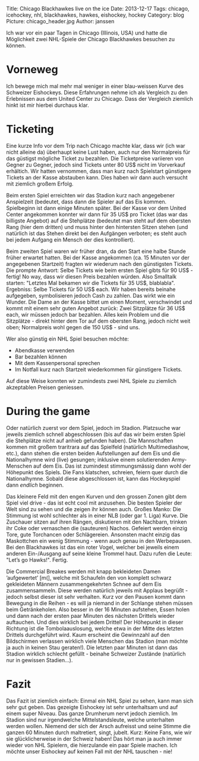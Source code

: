 Title: Chicago Blackhawkes live on the ice
Date: 2013-12-17
Tags: chicago, icehockey, nhl, blackhawkes, hawkes, eishockey, hockey
Category: blog
Picture: chicago_header.jpg
Author: janssen

Ich war vor ein paar Tagen in Chicago (Illinois, USA) und hatte die Möglichkeit zwei NHL-Spiele der Chicago Blackhawkes besuchen zu können.

# Vorneweg
Ich bewege mich mal mehr mal weniger in einer blau-weissen Kurve des Schweizer Eishockeys. Diese Erfahrungen nehme ich als Vergleich zu den Erlebnissen aus dem United Center zu Chicago. Dass der Vergleich ziemlich hinkt ist mir hierbei durchaus klar.

# Ticketing
Eine kurze Info vor dem Trip nach Chicago machte klar, dass wir (ich war nicht alleine da) überhaupt keine Lust haben, auch nur den Normalpreis für das güstigst mögliche Ticket zu bezahlen. Die Ticketpreise variieren von Gegner zu Gegner, jedoch sind Tickets unter 80 US$ nicht im Vorverkauf erhältich. Wir hatten vernommen, dass man kurz nach Spielstart günstigere Tickets an der Kasse abstauben kann. Dies haben wir dann auch versucht mit ziemlich großem  Erfolg.

Beim ersten Spiel erreichten wir das Stadion kurz nach angegebener Anspielzeit (bedeutet, dass dann die Spieler auf das Eis kommen. Spielbeginn ist dann einige Minuten später. Bei der Kasse vor dem United Center angekommen konnter wir dann für 35 US$ pro Ticket (das war das billigste Angebot) auf die Stehplätze (bedeutet man steht auf dem obersten Rang (hier dem dritten) und muss hinter den hintersten Sitzen stehen (und natürlich ist das Stehen direkt bei den Aufgängen verboten; es steht auch bei jedem Aufgang ein Mensch der dies kontrolliert).

Beim zweiten Spiel waren wir früher dran, da den Start eine halbe Stunde früher erwartet hatten. Bei der Kasse angekommen (ca. 15 Minuten vor der angegebenen Startzeit) fragten wir wiederum nach den günstigsten Tickets. Die prompte Antwort: Selbe Tickets wie beim ersten Spiel gibts für 90 US$ - fertig! No way, dass wir diesen Preis bezahlen würden. Also Smalltalk starten: "Letztes Mal bekamen wir die Tickets für 35 US$, blablabla". Ergebniss: Selbe Tickets für 50 US$ each. Wir haben bereits beinahe aufgegeben, symbolisieren jedoch Cash zu zahlen. Das wirkt wie ein Wunder. Die Dame an der Kasse bittet um einen Moment, verschwindet und kommt mit einem sehr guten Angebot zurück: Zwei Sitzplätze für 36 US$ each, wir müssen jedoch bar bezahlen. Alles kein Problem und die Sitzplätze - direkt hinter dem Tor auf dem obersten Rang, jedoch nicht weit oben; Normalpreis wohl gegen die 150 US$ - sind uns.

Wer also günstig ein NHL Spiel besuchen möchte:

* Abendkasse verwenden
* Bar bezahlen können
* Mit dem Kassenpersonal sprechen
* Im Notfall kurz nach Startzeit wiederkommen für günstigere Tickets.

Auf diese Weise konnten wir zumindests zwei NHL Spiele zu ziemlich akzeptablen Preisen geniessen.

# During the game
Oder natürlich zuerst vor dem Spiel, jedoch im Stadion. Platzsuche war jeweils ziemlich schnell abgeschlossen (bis auf das wir beim ersten Spiel die Stehplätze nicht auf anhieb gefunden haben). Die Mannschaften kommen mit großem traritrara auf das Spielfeld (natürlich Multimediashow, etc.), dann stehen die ersten beiden Aufstellungen auf dem Eis und die Nationalhymne wird (live) gesungen; inklusive einem solutierenden Army-Menschen auf dem Eis. Das ist zumindest stimmungsmässig dann wohl der Höhepunkt des Spiels. Die Fans klatschen, schreien, feiern quer durch die Nationalhymne. Sobald diese abgeschlossen ist, kann das Hockeyspiel dann *endlich* beginnen.

Das kleinere Feld mit den engen Kurven und den grossen Zonen gibt dem Spiel viel drive - das ist echt cool mit anzusehen. Die besten Spieler der Welt sind zu sehen und die zeigen ihr können auch. Großes Manko: Die Stimmung ist wohl schlechter als in einer NLB (oder gar 1. Liga) Kurve. Die Zuschauer sitzen auf ihren Rängen, diskutieren mit den Nachbarn, trinken ihr Coke oder vernaschen die (sauteuren) Nachos. Gefeiert werden einzig Tore, gute Torchancen oder Schlägereien. Ansonsten macht einzig das Maskottchen ein wenig Stimmung - wenn auch genau in den Werbepausen. Bei den Blackhawkes ist das ein roter Vogel, welcher bei jeweils einem anderen Ein-/Ausgang auf seine kleine Trommel haut. Dazu rufen die Leute: "Let’s go Hawks!". Fertig.

Die Commercial Breakes werden mit knapp bekleideten Damen ’aufgewertet’ [m(], welche mit Schaufeln den von komplett schwarz gekleideten Männern zusammengekehrten Schnee auf dem Eis zusammensammeln. Diese werden natürlich jeweils mit Applaus begrüßt - jedoch selbst dieser ist sehr verhalten. Kurz vor den Pausen kommt dann Bewegung in die Reihen - es will ja niemand in der Schlange stehen müssen beim Getränkeholen. Also besser in der 16 Minuten aufstehen, Essen holen und dann nach der ersten paar Minuten des nächsten Drittels wieder auftauchen. Und dies wirklich bei jedem Drittel! Der Höhepunkt in dieser Richtung ist die Tombolaauslosung, welche etwa in der Mitte des letzten Drittels durchgeführt wird. Kaum erscheint die Gewinnzahl auf den Bildschirmen verlassen wirklich viele Menschen das Stadion (man möchte ja auch in keinen Stau geraten!). Die letzten paar Minuten ist dann das Stadion wirklich schlecht gefüllt - beinahe Schweizer Zustände (natürlich nur in gewissen Stadien...).

# Fazit
Das Fazit ist ziemlich einfach: Einmal ein NHL Spiel zu sehen, kann man sich sehr gut geben. Das gezeigte Eishockey ist sehr unterhaltsam und auf einem super Niveau. Das ganze Drumherum nervt jedoch ziemlich. Im Stadion sind nur irgendwelche Mittelstandsleute, welche unterhalten werden wollen. Niemend der sich der Arsch aufreisst und seine Stimme die ganzen 60 Minuten durch maltretiert, singt, jubelt. Kurz: Keine Fans, wie wir sie glücklicherweise in der Schweiz haben! Das hört man ja auch immer wieder von NHL Spielern, die hierzulande ein paar Spiele machen. Ich möchte unser Eishockey auf keinen Fall mit der NHL tauschen - nie!
